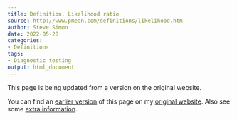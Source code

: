 ```yaml
---
title: Definition, Likelihood ratio
source: http://www.pmean.com/definitions/likelihood.htm
author: Steve Simon
date: 2022-05-28
categories:
- Definitions
tags:
- Diagnostic testing
output: html_document
---
```


This page is being updated from a version on the original website.

<!---More--->


You can find an [earlier version][sim1] of this page on my [original website][sim2]. Also see some [extra information][sim3].

[sim1]: http://www.pmean.com/definitions/likelihood.htm
[sim2]: http://www.pmean.com/original_site.html
[sim3]: http://www.pmean.com/definitions/likelihood_extra.htm
